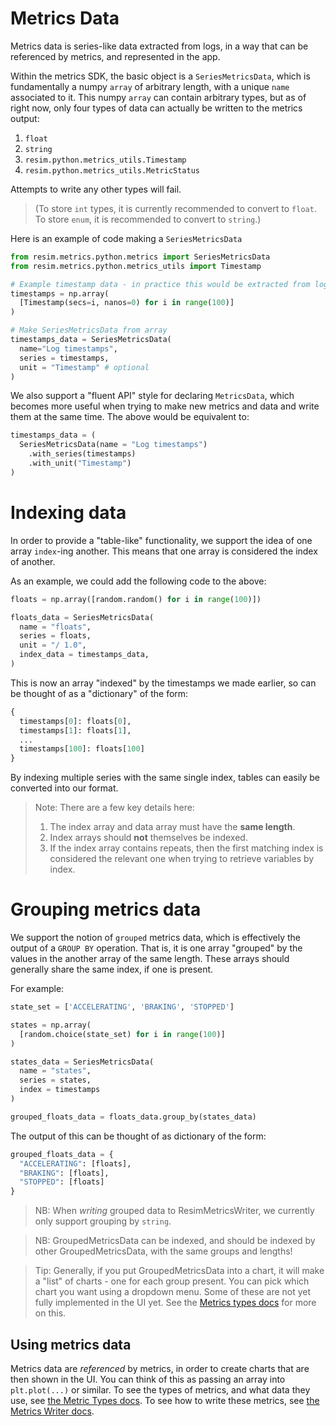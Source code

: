 # Metrics Data

Metrics data is series-like data extracted from logs, in a way that can be referenced by metrics, and represented in the app. 

Within the metrics SDK, the basic object is a `SeriesMetricsData`, which is fundamentally a  numpy `array` of arbitrary length, with a unique `name` associated to it. This numpy `array` can contain arbitrary types, but as of right now, only four types of data can actually be written to the metrics output:

1. `float`
2. `string`
3. `resim.python.metrics_utils.Timestamp`
4. `resim.python.metrics_utils.MetricStatus`

Attempts to write any other types will fail. 

> (To store `int` types, it is currently recommended to convert to `float`. To store `enum`, it is recommended to convert to `string`.)

Here is an example of code making a `SeriesMetricsData`

```python
from resim.metrics.python.metrics import SeriesMetricsData
from resim.metrics.python.metrics_utils import Timestamp

# Example timestamp data - in practice this would be extracted from log
timestamps = np.array(
  [Timestamp(secs=i, nanos=0) for i in range(100)]
) 

# Make SeriesMetricsData from array
timestamps_data = SeriesMetricsData(
  name="Log timestamps",
  series = timestamps,
  unit = "Timestamp" # optional
)
```

We also support a "fluent API" style for declaring `MetricsData`, which becomes more useful when trying to make new metrics and data and write them at the same time. The above would be equivalent to:

```python
timestamps_data = (
  SeriesMetricsData(name = "Log timestamps")
    .with_series(timestamps)
    .with_unit("Timestamp")
)
```

# Indexing data

In order to provide a "table-like" functionality, we support the idea of one array `index`-ing another. This means that one array is considered the index of another.

As an example, we could add the following code to the above:

```python
floats = np.array([random.random() for i in range(100)])

floats_data = SeriesMetricsData(
  name = "floats",
  series = floats,
  unit = "/ 1.0",
  index_data = timestamps_data,
)
```

This is now an array "indexed" by the timestamps we made earlier, so can be thought of as a "dictionary" of the form:

```python
{
  timestamps[0]: floats[0],
  timestamps[1]: floats[1],
  ...
  timestamps[100]: floats[100]
}
```

By indexing multiple series with the same single index, tables can easily be converted into our format.

> Note: There are a few key details here:
> 1. The index array and data array must have the **same length**.
> 2. Index arrays should **not** themselves be indexed.
> 3. If the index array contains repeats, then the first matching index is considered the relevant one when trying to retrieve variables by index.

# Grouping metrics data

We support the notion of `grouped` metrics data, which is effectively the output of a `GROUP BY` operation. That is, it is one array "grouped" by the values in the another array of the same length. These arrays should generally share the same index, if one is present.

For example:

```python
state_set = ['ACCELERATING', 'BRAKING', 'STOPPED']

states = np.array(
  [random.choice(state_set) for i in range(100)]
)

states_data = SeriesMetricsData(
  name = "states",
  series = states,
  index = timestamps
)

grouped_floats_data = floats_data.group_by(states_data)

```

The output of this can be thought of as dictionary of the form:

```python
grouped_floats_data = {
  "ACCELERATING": [floats],
  "BRAKING": [floats],
  "STOPPED": [floats]
}
```

> NB: When *writing* grouped data to ResimMetricsWriter, we currently only support grouping by `string`. 

> NB: GroupedMetricsData can be indexed, and should be indexed by other GroupedMetricsData, with the same groups and lengths!

> Tip: Generally, if you put GroupedMetricsData into a chart, it will make a "list" of charts - one for each group present. You can pick which chart you want using a dropdown menu. Some of these are not yet fully implemented in the UI yet. See the [Metrics types docs](./metric_types.md) for more on this.

## Using metrics data

Metrics data are *referenced* by metrics, in order to create charts that are then shown in the UI. You can think of this as passing an array into `plt.plot(...)` or similar. To see the types of metrics, and what data they use, see [the Metric Types docs](./metric_types.md). To see how to write these metrics, see [the Metrics Writer docs](./metrics_writer.md).
